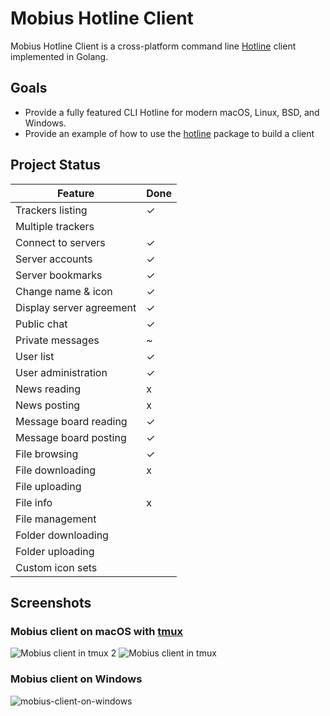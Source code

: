 # Mobius Hotline Client

Mobius Hotline Client is a cross-platform command line [Hotline](https://en.wikipedia.org/wiki/Hotline_Communications) client implemented in Golang.

## Goals

* Provide a fully featured CLI Hotline for modern macOS, Linux, BSD, and Windows.
* Provide an example of how to use the [hotline](https://github.com/jhalter/mobius) package to build a client

## Project Status

| Feature                    | Done |
|----------------------------|------|
| Trackers listing           | ✓    |
| Multiple trackers          |      |
| Connect to servers         | ✓    |
| Server accounts            | ✓    |
| Server bookmarks           | ✓    |
| Change name & icon         | ✓    |
| Display server agreement   | ✓    |
| Public chat                | ✓    |
| Private messages           | ~    |
| User list                  | ✓    |
| User administration        | ✓    |
| News reading               | x    |
| News posting               | x    |
| Message board reading      | ✓    |
| Message board posting      | ✓    |
| File browsing              | ✓    |
| File downloading           | x    |
| File uploading             |      |
| File info                  | x    |
| File management            |      |
| Folder downloading         |      |
| Folder uploading           |      |
| Custom icon sets           |      |

## Screenshots 

### Mobius client on macOS with [tmux](https://github.com/tmux/tmux/wiki)
![Mobius client in tmux 2](https://user-images.githubusercontent.com/868228/173259945-3e43adf1-da04-47c5-8878-c5a0affb650c.jpg)
![Mobius client in tmux](https://user-images.githubusercontent.com/868228/173259948-c371acc4-4cbb-4a17-82b5-5d5842c5242c.jpg)

### Mobius client on Windows
![mobius-client-on-windows](https://user-images.githubusercontent.com/868228/173259949-d91ab127-8904-41dd-b431-ff50b218d2b0.jpg)
